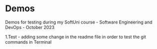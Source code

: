 # Demos
Demos for testing during my SoftUni course - Software Engineering and DevOps - October 2023

1.Test - adding some change in the readme file in order to test the git commands in Terminal
